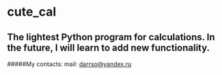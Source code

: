# cute_cal
## The lightest Python program for calculations. In the future, I will learn to add new functionality.

#####My contacts:
mail: darrso@yandex.ru
